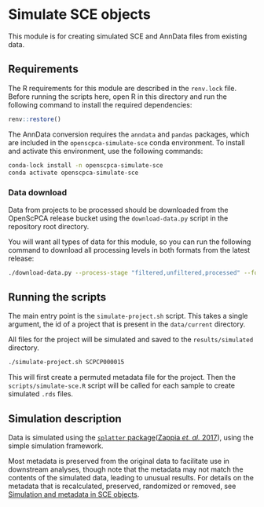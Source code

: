 # Simulate SCE objects

This module is for creating simulated SCE and AnnData files from existing data.

## Requirements

The R requirements for this module are described in the `renv.lock` file.
Before running the scripts here, open R in this directory and run the following command to install the required dependencies:

```r
renv::restore()
```

The AnnData conversion requires the `anndata` and `pandas` packages, which are included in the `openscpca-simulate-sce` conda environment.
To install and activate this environment, use the following commands:

```bash
conda-lock install -n openscpca-simulate-sce
conda activate openscpca-simulate-sce
```

### Data download

Data from projects to be processed should be downloaded from the OpenScPCA release bucket using the `download-data.py` script in the repository root directory.

You will want all types of data for this module, so you can run the following command to download all processing levels in both formats from the latest release:

```bash
./download-data.py --process-stage "filtered,unfiltered,processed" --format "sce,anndata"
```

## Running the scripts

The main entry point is the `simulate-project.sh` script.
This takes a single argument, the id of a project that is present in the `data/current` directory.

All files for the project will be simulated and saved to the `results/simulated` directory.

```bash
./simulate-project.sh SCPCP000015
```

This will first create a permuted metadata file for the project.
Then the `scripts/simulate-sce.R` script will be called for each sample to create simulated `.rds` files.

## Simulation description

Data is simulated using the [`splatter` package](https://bioconductor.org/packages/3.19/bioc/html/splatter.html)([Zappia _et. al._ 2017](https://genomebiology.biomedcentral.com/articles/10.1186/s13059-017-1305-0)), using the simple simulation framework.

Most metadata is preserved from the original data to facilitate use in downstream analyses, though note that the metadata may not match the contents of the simulated data, leading to unusual results.
For details on the metadata that is recalculated, preserved, randomized or removed, see [Simulation and metadata in SCE objects](simulation-metadata.md).
